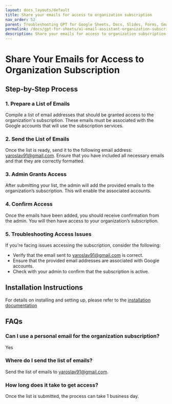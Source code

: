 ```yaml
---
layout: docs_layouts/default
title: Share your emails for access to organization subscription
nav_order: 52
parent: Troubleshooting GPT for Google Sheets, Docs, Slides, Forms, Gmail
permalink: /docs/gpt-for-sheets/ai-email-assistant-organization-subscription-licenses
description: Share your emails for access to organization subscription
---
```


# Share Your Emails for Access to Organization Subscription

## Step-by-Step Process

### 1. Prepare a List of Emails
Compile a list of email addresses that should be granted access to the organization's subscription. These emails must be associated with the Google accounts that will use the subscription services.

### 2. Send the List of Emails
Once the list is ready, send it to the following email address: [yaroslav91@gmail.com](mailto:yaroslav91@gmail.com). Ensure that you have included all necessary emails and that they are correctly formatted.

### 3. Admin Grants Access
After submitting your list, the admin will add the provided emails to the organization’s subscription. This will enable the associated accounts.

### 4. Confirm Access
Once the emails have been added, you should receive confirmation from the admin. You will then have access to your organization’s subscription.

### 5. Troubleshooting Access Issues
If you're facing issues accessing the subscription, consider the following:
- Verify that the email sent to [yaroslav91@gmail.com](mailto:yaroslav91@gmail.com) is correct.
- Ensure that the provided email addresses are associated with Google accounts.
- Check with your admin to confirm that the subscription is active.


## Installation Instructions

For details on installing and setting up, please refer to the [installation documentation](https://docgpt.ai/docs/gpt-for-gmail/)

## FAQs

### Can I use a personal email for the organization subscription?
Yes

### Where do I send the list of emails?
Send the list of emails to [yaroslav91@gmail.com](mailto:yaroslav91@gmail.com).

### How long does it take to get access?
Once the list is submitted, the process can take 1 business day.
